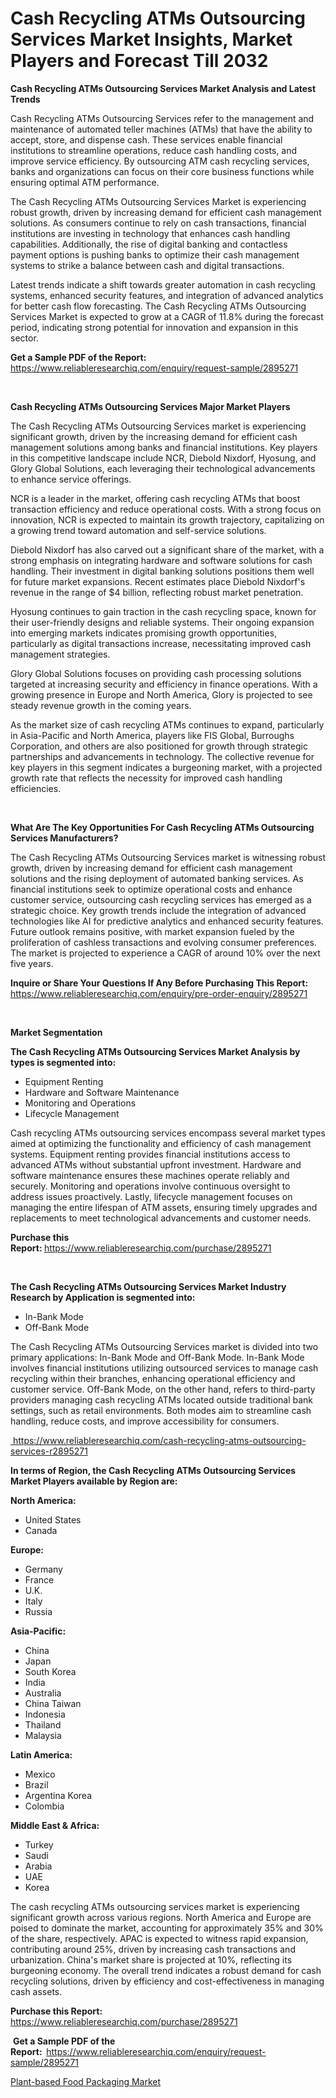<p><h1>Cash Recycling ATMs Outsourcing Services Market Insights, Market Players and Forecast Till 2032</h1></p><p><strong>Cash Recycling ATMs Outsourcing Services Market Analysis and Latest Trends</strong></p>
<p><p>Cash Recycling ATMs Outsourcing Services refer to the management and maintenance of automated teller machines (ATMs) that have the ability to accept, store, and dispense cash. These services enable financial institutions to streamline operations, reduce cash handling costs, and improve service efficiency. By outsourcing ATM cash recycling services, banks and organizations can focus on their core business functions while ensuring optimal ATM performance.</p><p>The Cash Recycling ATMs Outsourcing Services Market is experiencing robust growth, driven by increasing demand for efficient cash management solutions. As consumers continue to rely on cash transactions, financial institutions are investing in technology that enhances cash handling capabilities. Additionally, the rise of digital banking and contactless payment options is pushing banks to optimize their cash management systems to strike a balance between cash and digital transactions.</p><p>Latest trends indicate a shift towards greater automation in cash recycling systems, enhanced security features, and integration of advanced analytics for better cash flow forecasting. The Cash Recycling ATMs Outsourcing Services Market is expected to grow at a CAGR of 11.8% during the forecast period, indicating strong potential for innovation and expansion in this sector.</p></p>
<p><strong>Get a Sample PDF of the Report:&nbsp;</strong> <a href="https://www.reliableresearchiq.com/enquiry/request-sample/2895271?utm_campaign=3347&utm_medium=2&utm_source=Github&utm_content=ia&utm_term=15032025&utm_id=cash-recycling-atms-outsourcing-services">https://www.reliableresearchiq.com/enquiry/request-sample/2895271</a></p>
<p>&nbsp;</p>
<p><strong>Cash Recycling ATMs Outsourcing Services Major Market Players</strong></p>
<p><p>The Cash Recycling ATMs Outsourcing Services market is experiencing significant growth, driven by the increasing demand for efficient cash management solutions among banks and financial institutions. Key players in this competitive landscape include NCR, Diebold Nixdorf, Hyosung, and Glory Global Solutions, each leveraging their technological advancements to enhance service offerings.</p><p>NCR is a leader in the market, offering cash recycling ATMs that boost transaction efficiency and reduce operational costs. With a strong focus on innovation, NCR is expected to maintain its growth trajectory, capitalizing on a growing trend toward automation and self-service solutions.</p><p>Diebold Nixdorf has also carved out a significant share of the market, with a strong emphasis on integrating hardware and software solutions for cash handling. Their investment in digital banking solutions positions them well for future market expansions. Recent estimates place Diebold Nixdorf's revenue in the range of $4 billion, reflecting robust market penetration.</p><p>Hyosung continues to gain traction in the cash recycling space, known for their user-friendly designs and reliable systems. Their ongoing expansion into emerging markets indicates promising growth opportunities, particularly as digital transactions increase, necessitating improved cash management strategies.</p><p>Glory Global Solutions focuses on providing cash processing solutions targeted at increasing security and efficiency in finance operations. With a growing presence in Europe and North America, Glory is projected to see steady revenue growth in the coming years.</p><p>As the market size of cash recycling ATMs continues to expand, particularly in Asia-Pacific and North America, players like FIS Global, Burroughs Corporation, and others are also positioned for growth through strategic partnerships and advancements in technology. The collective revenue for key players in this segment indicates a burgeoning market, with a projected growth rate that reflects the necessity for improved cash handling efficiencies.</p></p>
<p>&nbsp;</p>
<p><strong>What Are The Key Opportunities For Cash Recycling ATMs Outsourcing Services Manufacturers?</strong></p>
<p><p>The Cash Recycling ATMs Outsourcing Services market is witnessing robust growth, driven by increasing demand for efficient cash management solutions and the rising deployment of automated banking services. As financial institutions seek to optimize operational costs and enhance customer service, outsourcing cash recycling services has emerged as a strategic choice. Key growth trends include the integration of advanced technologies like AI for predictive analytics and enhanced security features. Future outlook remains positive, with market expansion fueled by the proliferation of cashless transactions and evolving consumer preferences. The market is projected to experience a CAGR of around 10% over the next five years.</p></p>
<p><strong>Inquire or Share Your Questions If Any Before Purchasing This Report:</strong> <a href="https://www.reliableresearchiq.com/enquiry/pre-order-enquiry/2895271?utm_campaign=3347&utm_medium=2&utm_source=Github&utm_content=ia&utm_term=15032025&utm_id=cash-recycling-atms-outsourcing-services">https://www.reliableresearchiq.com/enquiry/pre-order-enquiry/2895271</a></p>
<p>&nbsp;</p>
<p><strong>Market Segmentation</strong></p>
<p><strong>The Cash Recycling ATMs Outsourcing Services Market Analysis by types is segmented into:</strong></p>
<p><ul><li>Equipment Renting</li><li>Hardware and Software Maintenance</li><li>Monitoring and Operations</li><li>Lifecycle Management</li></ul></p>
<p><p>Cash recycling ATMs outsourcing services encompass several market types aimed at optimizing the functionality and efficiency of cash management systems. Equipment renting provides financial institutions access to advanced ATMs without substantial upfront investment. Hardware and software maintenance ensures these machines operate reliably and securely. Monitoring and operations involve continuous oversight to address issues proactively. Lastly, lifecycle management focuses on managing the entire lifespan of ATM assets, ensuring timely upgrades and replacements to meet technological advancements and customer needs.</p></p>
<p><strong>Purchase this Report:&nbsp;</strong><a href="https://www.reliableresearchiq.com/purchase/2895271?utm_campaign=3347&utm_medium=2&utm_source=Github&utm_content=ia&utm_term=15032025&utm_id=cash-recycling-atms-outsourcing-services">https://www.reliableresearchiq.com/purchase/2895271</a></p>
<p>&nbsp;</p>
<p><strong>The Cash Recycling ATMs Outsourcing Services Market Industry Research by Application is segmented into:</strong></p>
<p><ul><li>In-Bank Mode</li><li>Off-Bank Mode</li></ul></p>
<p><p>The Cash Recycling ATMs Outsourcing Services market is divided into two primary applications: In-Bank Mode and Off-Bank Mode. In-Bank Mode involves financial institutions utilizing outsourced services to manage cash recycling within their branches, enhancing operational efficiency and customer service. Off-Bank Mode, on the other hand, refers to third-party providers managing cash recycling ATMs located outside traditional bank settings, such as retail environments. Both modes aim to streamline cash handling, reduce costs, and improve accessibility for consumers.</p></p>
<p><a href="https://www.reliableresearchiq.com/cash-recycling-atms-outsourcing-services-r2895271?utm_campaign=3347&utm_medium=2&utm_source=Github&utm_content=ia&utm_term=15032025&utm_id=cash-recycling-atms-outsourcing-services">&nbsp;https://www.reliableresearchiq.com/cash-recycling-atms-outsourcing-services-r2895271</a></p>
<p><strong>In terms of Region, the Cash Recycling ATMs Outsourcing Services Market Players available by Region are:</strong></p>
<p>
    <p> <strong> North America: </strong>
        <ul>
            <li>United States</li>
            <li>Canada</li>
        </ul>
        </p> 
    <p> <strong> Europe: </strong>
        <ul>
            <li>Germany</li>
            <li>France</li>
            <li>U.K.</li>
            <li>Italy</li>
            <li>Russia</li>
        </ul>
        </p> 
    <p> <strong> Asia-Pacific: </strong>
        <ul>
            <li>China</li>
            <li>Japan</li>
            <li>South Korea</li>
            <li>India</li>
            <li>Australia</li>
            <li>China Taiwan</li>
            <li>Indonesia</li>
            <li>Thailand</li>
            <li>Malaysia</li>
        </ul>
        </p> 
    <p> <strong> Latin America: </strong>
        <ul>
            <li>Mexico</li>
            <li>Brazil</li>
            <li>Argentina Korea</li>
            <li>Colombia</li>
        </ul>
        </p> 
    <p> <strong> Middle East & Africa: </strong>
        <ul>
            <li>Turkey</li>
            <li>Saudi</li>
            <li>Arabia</li>
            <li>UAE</li>
            <li>Korea</li>
        </ul>
    </p>
    </p>
<p><p>The cash recycling ATMs outsourcing services market is experiencing significant growth across various regions. North America and Europe are poised to dominate the market, accounting for approximately 35% and 30% of the share, respectively. APAC is expected to witness rapid expansion, contributing around 25%, driven by increasing cash transactions and urbanization. China's market share is projected at 10%, reflecting its burgeoning economy. The overall trend indicates a robust demand for cash recycling solutions, driven by efficiency and cost-effectiveness in managing cash assets.</p></p>
<p><strong>Purchase this Report: </strong><a href="https://www.reliableresearchiq.com/purchase/2895271?utm_campaign=3347&utm_medium=2&utm_source=Github&utm_content=ia&utm_term=15032025&utm_id=cash-recycling-atms-outsourcing-services">https://www.reliableresearchiq.com/purchase/2895271</a></p>
<p>&nbsp;<strong>Get a Sample PDF of the Report:&nbsp;&nbsp;</strong><a href="https://www.reliableresearchiq.com/enquiry/request-sample/2895271?utm_campaign=3347&utm_medium=2&utm_source=Github&utm_content=ia&utm_term=15032025&utm_id=cash-recycling-atms-outsourcing-services">https://www.reliableresearchiq.com/enquiry/request-sample/2895271</a></p>
<p><strong></strong></p>
<p><p><a href="https://github.com/rrosasdaunas/Market-Research-Report-List-1/blob/main/plant-based-food-packaging-market.md?utm_campaign=3347&utm_medium=2&utm_source=Github&utm_content=ia&utm_term=15032025&utm_id=cash-recycling-atms-outsourcing-services">Plant-based Food Packaging Market</a></p></p>